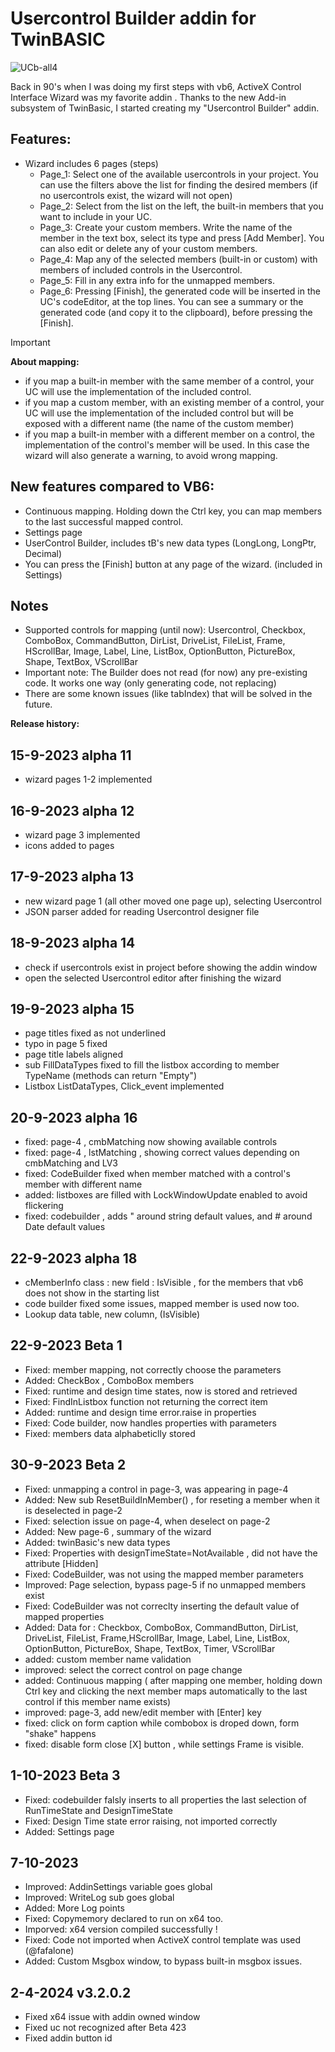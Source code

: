 # Usercontrol Builder addin for TwinBASIC

![UCb-all4](https://github.com/sokinkeso/Usercontrol-Builder-for-TwinBASIC/assets/113173954/6a8a05d0-359b-4679-8ba2-0e6567b2c31a)


Back in 90's when I was doing my first steps with vb6, ActiveX Control Interface Wizard was my favorite addin .
Thanks to the new Add-in subsystem of TwinBasic, I started creating my "Usercontrol Builder" addin.



Features:
---------

- Wizard includes 6 pages (steps)
  - Page_1: Select one of the available usercontrols in your project. You can use the filters above the list for finding the desired members (if no usercontrols exist, the wizard will not open)
  - Page_2: Select from the list on the left, the built-in members that you want to include in your UC.
  - Page_3: Create your custom members. Write the name of the member in the text box, select its type and press [Add Member]. You can also edit or delete any of your custom members.
  - Page_4: Map any of the selected members (built-in or custom) with members of included controls in the Usercontrol.
  - Page_5: Fill in any extra info for the unmapped members.
  - Page_6: Pressing [Finish], the generated code will be inserted in the UC's codeEditor, at the top lines. You can see a summary or the generated code (and copy it to the clipboard), before pressing the [Finish].

 > [!IMPORTANT]  
> **About mapping:**
> - if you map a built-in member with the same member of a control, your UC will use the implementation of the included control.
> - if you map a custom member, with an existing member of a control, your UC will use the implementation of the included control but will be exposed with a different name (the name of the custom member)
> - if you map a built-in member with a different member on a control, the implementation of the control's member will be used. In this case the wizard will also generate a warning, to avoid wrong mapping.


New features compared to VB6: 
------------------------------
- Continuous mapping. Holding down the Ctrl key, you can map members to the last successful mapped control.
- Settings page
- UserControl Builder, includes tB's new data types (LongLong, LongPtr, Decimal)
- You can press the [Finish] button at any page of the wizard. (included in Settings)

Notes
-----
- Supported controls for mapping (until now):
Usercontrol, Checkbox, ComboBox, CommandButton, DirList, DriveList, FileList, Frame, HScrollBar, Image, Label, Line, ListBox, OptionButton, PictureBox, Shape, TextBox, VScrollBar
- Important note: The Builder does not read (for now) any pre-existing code. It works one way (only generating code, not replacing)
- There are some known issues (like tabIndex) that will be solved in the future.

**Release history:** 

15-9-2023  alpha 11
--------- 
- wizard pages 1-2 implemented



16-9-2023  alpha 12
---------
- wizard page 3 implemented
- icons added to pages


17-9-2023  alpha 13
---------
- new wizard page 1 (all other moved one page up), selecting Usercontrol
- JSON parser added for reading Usercontrol designer file


18-9-2023  alpha 14
---------
- check if usercontrols exist in project before showing the addin window
- open the selected Usercontrol editor after finishing the wizard


19-9-2023  alpha 15
---------
- page titles fixed as not underlined
- typo in page 5 fixed
- page title labels aligned
- sub FillDataTypes fixed to fill the listbox according to member TypeName (methods can return "Empty")
- Listbox   ListDataTypes, Click_event implemented


20-9-2023  alpha 16
---------
- fixed: page-4 , cmbMatching  now showing available controls
- fixed: page-4 , lstMatching , showing correct values depending on cmbMatching and LV3 
- fixed: CodeBuilder fixed  when member matched with a control's member with different name
- added: listboxes are filled with LockWindowUpdate enabled to avoid flickering
- fixed: codebuilder , adds " around string default values, and # around Date default values


22-9-2023  alpha 18
---------
- cMemberInfo class : new field : IsVisible  , for the members that vb6 does not show in the starting list
- code builder  fixed some issues, mapped member is used now too.
- Lookup data table, new column, (IsVisible)


22-9-2023  Beta 1
---------
- Fixed: member mapping, not correctly choose the parameters
- Added: CheckBox , ComboBox  members
- Fixed: runtime and design time states, now is stored and retrieved
- Fixed: FindInListbox function not returning the correct item
- Added: runtime and design time  error.raise  in properties
- Fixed: Code builder, now handles properties with parameters
- Fixed: members data alphabeticlly stored


30-9-2023  Beta 2
---------
- Fixed: unmapping a control in page-3, was appearing in page-4
- Added: New sub ResetBuildInMember() , for reseting a member when it is deselected in page-2
- Fixed: selection issue on page-4, when deselect on page-2
- Added: New page-6 ,  summary of the wizard
- Added: twinBasic's new data types
- Fixed: Properties with designTimeState=NotAvailable , did not have the attribute  [Hidden]
- Fixed: CodeBuilder, was not using the mapped member parameters
- Improved: Page selection, bypass page-5 if no unmapped members exist
- Fixed: CodeBuilder was not correclty inserting the default value of mapped properties
- Added: Data for : Checkbox, ComboBox, CommandButton, DirList, DriveList, FileList, Frame,HScrollBar, Image, Label, Line, ListBox, OptionButton, PictureBox, Shape, TextBox, Timer, VScrollBar
- added: custom member name validation
- improved: select the correct control on page change
- added: Continuous mapping ( after mapping one member, holding down Ctrl key and clicking the next member maps automatically to the last control if this member name exists)
- improved: page-3, add new/edit member with [Enter] key
- fixed: click on form caption while combobox is droped down, form "shake" happens
- fixed: disable form close [X] button , while settings Frame is visible.


1-10-2023  Beta 3
---------
- Fixed: codebuilder falsly inserts to all properties the last selection of RunTimeState and DesignTimeState
- Fixed: Design Time state error raising, not imported correctly
- Added: Settings page


7-10-2023
---------
- Improved: AddinSettings variable goes global
- Improved: WriteLog sub goes global
- Added: More Log points
- Fixed: Copymemory declared to run on x64 too.
- Imporved: x64 version compiled successfully !
- Fixed: Code not imported when ActiveX control template was used (@fafalone)
- Added: Custom Msgbox window, to bypass built-in msgbox issues.

2-4-2024 v3.2.0.2
------------------
- Fixed x64 issue with addin owned window
- Fixed uc not recognized after Beta 423
- Fixed addin button id


